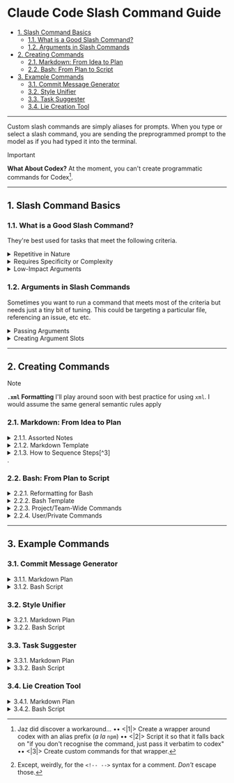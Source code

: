 # Claude Code Slash Command Guide

- [1. Slash Command Basics](#1-slash-command-basics)
  - [1.1. What is a Good Slash Command?](#11-what-is-a-good-slash-command)
  - [1.2. Arguments in Slash Commands](#12-arguments-in-slash-commands)
- [2. Creating Commands](#2-creating-commands)
  - [2.1. Markdown: From Idea to Plan](#21-markdown-from-idea-to-plan)
  - [2.2. Bash: From Plan to Script](#22-bash-from-plan-to-script)
- [3. Example Commands](#3-example-commands)
  - [3.1. Commit Message Generator](#31-commit-message-generator)
  - [3.2. Style Unifier](#32-style-unifier)
  - [3.3. Task Suggester](#33-task-suggester)
  - [3.4. Lie Creation Tool](#34-lie-creation-tool)

---

Custom slash commands are simply aliases for prompts. When you type or select a slash command, you are sending the preprogrammed prompt to the model as if you had typed it into the terminal.

> [!IMPORTANT]
> **What About Codex?**
> At the moment, you can't create programmatic commands for Codex[^1].

[^1]: Jaz did discover a workaround... •• <|1|> Create a wrapper around codex with an alias prefix (*a la* `npm`) •• <|2|> Script it so that it falls back on "if you don't recognise the command, just pass it verbatim to codex" •• <|3|> Create custom commands for that wrapper.

---

## 1. Slash Command Basics

### 1.1. What is a Good Slash Command?

They're best used for tasks that meet the following criteria.

<details><summary>Repetitive in Nature</summary>

  You'll want to target prompts that always use the same structure, with little/no need for nuance in how they're phrased.

  > [!TIP]
  > **Example**
  > [Commit Message Generator](#41-commit-message-generator)

</details>

<details><summary>Requires Specificity or Complexity</summary>

  You can set a command to just answer "yes", but... what's the point? The benefits come from establishing a consistent approach to tasks that require multi-word prompts

  > [!TIP]
  > **Example**
  > [Style Unifier](#42-style-unifier)

</details>

<details><summary>Low-Impact Arguments</summary>

  Many commands [work well](#41-commit-message-generator) without [arguments](#2-passing-arguments).
  
  If a command *does* need to take arguments, these should be something that can be pasted in the middle of a prompt. See the next section for details.

</details>

### 1.2. Arguments in Slash Commands

Sometimes you want to run a command that meets most of the criteria but needs just a tiny bit of tuning. This could be targeting a particular file, referencing an issue, etc etc.

<details><summary>Passing Arguments</summary>

Any text you type after the slash command itself is passed as a single string argument.

```bash
/task auth, layout or docs
# passed "auth, layout or docs" to /task
```

These arguments are planted into a predfined slot in the prompt. This can be anywhere within the predefined text.

</details>

<details><summary>Creating Argument Slots</summary>

When you [create your command](#3-creating-commands), you can designate the argument slot by typing `$ARGUMENTS` in your prompt body.

This means that you need to phrase the prompt in a way that makes Claude handle `null` arguments too!

</details>

---

## 2. Creating Commands

> [!NOTE]
> **`.xml` Formatting**
> I'll play around soon with best practice for using `xml`.
> I would assume the same general semantic rules apply

### 2.1. Markdown: From Idea to Plan

<details><summary>2.1.1. Assorted Notes</summary>

  This works pretty well. You can add sections if you like, but try to preserve the hierarchy. Having 3 `##` headers rather than 2 increases the amount of top priority context by 50%, which makes it harder to regulate.

  The `-` character is semantically significant in `bash`, so remember to `\` escape them[^2].

  [^2]: Except, weirdly, for the `<!-- -->` syntax for a comment. *Don't* escape those.

  There's some debate about whether separating elements with a blank line helps preserve information structure, so you do you, but I do it anyway as most markdown linters will have a tantrum otherwise
  
</details>

<details><summary>2.1.2. Markdown Template</summary>

  ```markdown
  # [[ Command Name ]]

  Brief task description, including how and where to use $ARGUMENTS

  ## Steps

  These should be itemised.

  ## Rules

  Still trying to figure out whether/when it's better to write these...
  
  - imperatively: "Always make sure your code is blah blah"
  - declaratively: "Your code is always blah blah"
  ```

</details>

<details><summary>2.1.3. How to Sequence Steps[^3]</summary>

  | Symbol   | Name        | Benefit                                               |
  | -------- | ----------- | ----------------------------------------------------- |
  | `-`      | Unordered   | quick steps, most flexible                            |
  | `1.`     | Ordered     | quick steps, exact order                              |
  | `- [ ]`  | Task        | enforce self-regulation                               |
  | `###`    | H3          | add detail while preserving step separation           |
  | `### 1.` | Numbered H3 | combine detail and facilitate referencing other steps |

</details>.

[^3]: I'm still figuring out which, if any, of these are most effective. These are just my vague observations so far.

### 2.2. Bash: From Plan to Script

<details><summary>2.2.1. Reformatting for Bash</summary>

  1. Add `\` before any backticks (\`, \`\`\`, etc)
  2. Replace every line break with `\n` (e.g. )

</details>

<details><summary>2.2.2. Bash Template</summary>

  ```bash
  echo "[[ name ]] prompt (inc. $ARGUMENTS)" > .claude/commands/`this-will-be-the-actual-command`.md
  ```

</details>

<details><summary>2.2.3. Project/Team-Wide Commands</summary>

  ```bash
  echo "prompt" > .claude/commands/`command-name`.md`
  ```

</details>

<details><summary>2.2.4. User/Private Commands</summary>

  ```bash
  echo "prompt" > .claude/commands/user:`command-name`.md`
  ```

</details>

---

## 3. Example Commands

### 3.1. Commit Message Generator

<details><summary>3.1.1. Markdown Plan</summary>

  ```markdown
  # [[Commit Message Generator]]

  Using the rules listed below, generate a commit message for the currently staged files, and wait for my approval. Once I have approved it, apply the message, commit the changes and push to the remote.

  ## Rules

  \- [ ] If no files are staged, stage all changes.
  \- [ ] Generate a commit message. Use conventional commit format as follows: `type(scope): emoji message`
  \- [ ] Check the value of `inbox` in [PigNotes](#pignotes).
  \- [ ] If `"inbox" == ""`, omit the entire `pig` codeblock from the commit message.
  \- [ ] If `"inbox" != ""`, include the `pig` codeblock (including the comment syntax).

  ## PigNotes

  <!--

  \`\`\`pig
  {
    "inbox": ""
  }
  \`\`\`

  -->
  ```

</details>

<details><summary>3.1.2. Bash Script</summary>

  ```bash
  echo "# [[Commit Message Generator]]\n\nUsing the rules listed below, generate a commit message for the currently staged files, and wait for my approval. Once I have approved it, apply the message, commit the changes and push to the remote.\n\n## Rules\n\n\- [ ] If no files are staged, stage all changes.\n\- [ ] Generate a commit message. Use conventional commit format as follows: \`type(scope): emoji message\`\n\- [ ] Check the value of \`inbox\` in [PigNotes](#pignotes).\n\- [ ] If \`\"inbox\" == \"\"\`, omit the entire \`pig\` codeblock from the commit message.\n\- [ ] If \`\"inbox\" != \"\"\`, include the \`pig\` codeblock (including the comment syntax).\n\n## PigNotes\n\n<\!--\n\n\`\`\`pig\n{\n  \"inbox\": \"$ARGUMENTS\"\n}\n\`\`\`\n\n-->" > .claude/commands/user:commit.md
  ```

</details>

### 3.2. Style Unifier

<details><summary>3.2.1. Markdown Plan</summary>

  ```markdown
  # [[Style Unifier]]

  Analyse the styling of this component (and its children): .

  ## Steps

  \- [ ] Provide an analysis of how well the approach used is consistent with the rest of the codebase.
  \- [ ] Provide a list of suggestions for how to maintain the exact same styling outcomes in this component whilst using the codebase' established approach.
  \- [ ] Once you receive approval, apply the changes to the component and its children.

  ## Rules

  \- If editing multiple components, check for permission before each file is edited.
  \- Proceed in a logical order, starting with `*.css` files, proceeding through child components and ending with the parent component.
  ```

</details>

<details><summary>3.2.2. Bash Script</summary>

  ```bash
  echo "# [[Style Unifier]]\n\nAnalyse the styling of this component (and its children): $ARGUMENTS.\n\n## Steps\n\n\- [ ] Provide an analysis of how well the approach used is consistent with the rest of the codebase.\n\- [ ] Provide a list of suggestions for how to maintain the exact same styling outcomes in this component whilst using the codebase' established approach.\n\- [ ] Once you receive approval, apply the changes to the component and its children.\n\n## Rules\n\n\- If editing multiple components, check for permission before each file is edited.\n\- Proceed in a logical order, starting with \`*.css\` files, proceeding through child components and ending with the parent component." > .claude/commands/style.md
  ```

</details>

### 3.3. Task Suggester

<details><summary>3.3.1. Markdown Plan</summary>

  ```markdown
  # [[ Task Suggester ]]

Analyse the current state of the codebase, then compare it to the project documentation. Once done, suggest the next logical task I can complete.

## Rules

1. If the task will take longer than 45 minutes, subdivide it into subtasks and suggest the first of these.
2. If the "topic" code block contains text content, give me a task that focusses on that area
3. Conserve tokens by being selective in which files you read
4. Where possible, use the dev scripts in `./package.json` & `./scripts` to retrieve information rather than passing file content into your context window

## Arguments

\`\`\`json
{
  "topic": " "
}
\`\`\`
```

</details>

<details><summary>3.3.2. Bash Script</summary>

  ```bash
  echo "# [[ Task Suggester ]]\n\nAnalyse the current state of the codebase, then compare it to the project documentation. Once done, suggest the next logical task I can complete.\n\n## Rules\n\n1. If the task will take longer than 45 minutes, subdivide it into subtasks and suggest the first of these.\n2. If the \"topic\" code block contains text content, give me a task that focusses on that area\n3. Conserve tokens by being selective in which files you read\n4. Where possible, use the dev scripts in \`./package.json\` & \`./scripts\` to retrieve information rather than passing file content into your context window\n\n## Arguments\n\n\`\`\`json\n{\n  \"topic\": \" $ARGUMENTS\"\n}\n\`\`\`" > .claude/commands/task.md
  ```

</details>

### 3.4. Lie Creation Tool

<details><summary>3.4.1. Markdown Plan</summary>

  ```markdown
  # [[Lie Creation Tool]]
  Use my commit history to create a self\-aggrandising lie about the my contribution to the codebase that I can tell my boss.

  ## Rules

  1. If I have not made any commits, use the commits made by Alex.
  2. Check the codeblock in [Focus](#focus). If `"focus" != ""`, make the lie conform to the value of `"focus"`

  ## Focus

  \`\`\`json
  {
    "focus": ""
  }
  \`\`\`
  ```

</details>

<details><summary>3.4.2. Bash Script</summary>

  ```bash
  echo "# [[Lie Creation Tool]]\nUse my commit history to create a self\-aggrandising lie about the my contribution to the codebase that I can tell my boss.\n\n## Rules\n\n1. If I have not made any commits, use the commits made by Alex.\n2. Check the codeblock in [Focus](#focus). If \`\"focus\" != \"\"\`, make the lie conform to the value of \`\"focus\"\`\n\n## Focus\n\n\`\`\`json\n{\n  \"focus\": \"$ARGUMENTS\"\n}\n\`\`\`" > .claude/commands/lie.md
  ```

</details>
